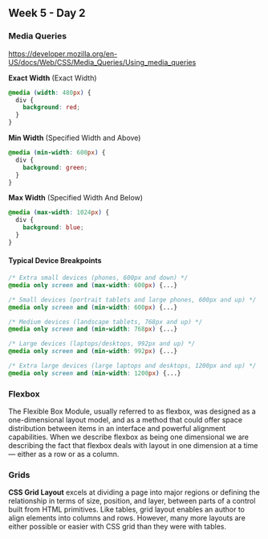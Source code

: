 ## Week 5 - Day 2

### Media Queries

https://developer.mozilla.org/en-US/docs/Web/CSS/Media_Queries/Using_media_queries

**Exact Width** (Exact Width)

```css
@media (width: 480px) {
  div {
    background: red;
  }
}
```

**Min Width** (Specified Width and Above)

```css
@media (min-width: 600px) {
  div {
    background: green;
  }
}
```

**Max Width** (Specified Width And Below)

```css
@media (max-width: 1024px) {
  div {
    background: blue;
  }
}
```

#### Typical Device Breakpoints

```css
/* Extra small devices (phones, 600px and down) */
@media only screen and (max-width: 600px) {...} 

/* Small devices (portrait tablets and large phones, 600px and up) */
@media only screen and (min-width: 600px) {...} 

/* Medium devices (landscape tablets, 768px and up) */
@media only screen and (min-width: 768px) {...} 

/* Large devices (laptops/desktops, 992px and up) */
@media only screen and (min-width: 992px) {...} 

/* Extra large devices (large laptops and desktops, 1200px and up) */
@media only screen and (min-width: 1200px) {...}
```

### Flexbox

The Flexible Box Module, usually referred to as flexbox, was designed as a one-dimensional layout model, and as a method that could offer space distribution between items in an interface and powerful alignment capabilities. When we describe flexbox as being one dimensional we are describing the fact that flexbox deals with layout in one dimension at a time — either as a row or as a column.


### Grids

**CSS Grid Layout** excels at dividing a page into major regions or defining the relationship in terms of size, position, and layer, between parts of a control built from HTML primitives. Like tables, grid layout enables an author to align elements into columns and rows. However, many more layouts are either possible or easier with CSS grid than they were with tables.
